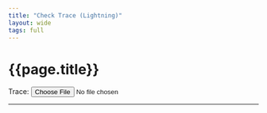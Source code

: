 ```yaml
---
title: "Check Trace (Lightning)"
layout: wide
tags: full
---
```


# {{page.title}}

<form>

<p>
<label for="traceFileIn">Trace:</label>
<input type="file" accept=".nbt" id="traceFileIn"/>
<input style="display: none;" type='button' id='chkTrace' value='Check Trace'/>
</p>

</form>

****

<pre id="stdout"></pre>

<script src="{{ '/assets/js/load-file-utils.js' | relative_url }}"></script>
<script>
var traceBData = null;
(function () {
  mkLoadBDataFromFile
  ('trace',
   function () { traceBData = null;
                 document.getElementById('stdout').innerHTML = ""; },
   function () { },
   function () { document.getElementById('chkTrace').click(); },
   function(data) { traceBData = data; });
})();
</script>
<script src="{{ '/assets/js/chk-trace.js' | relative_url }}"></script>

